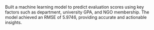 Built a machine learning model to predict evaluation scores using key factors such as department, university GPA, and NGO membership. The model achieved an RMSE of 5.9746, providing accurate and actionable insights.
